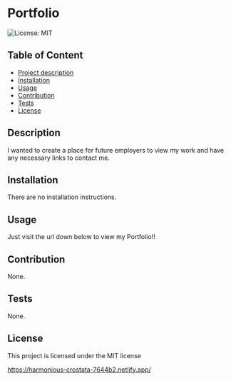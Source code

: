 

  # Portfolio
  ![License: MIT](https://img.shields.io/badge/License-MIT-blue.svg)

  ## Table of Content
  - [Project description](#Description)
  - [Installation](#Installation)
  - [Usage](#Usage)
  - [Contribution](#Contribution)
  - [Tests](#Test)
  - [License](#license)

  ## Description
  I wanted to create a place for future employers to view my work and have any necessary links to contact me.

  ## Installation
  There are no installation instructions.

  ## Usage
  Just visit the url down below to view my Portfolio!!

  ## Contribution
  None.
  
  ## Tests
  None.

  ## License
This project is licensed under the MIT license
   
https://harmonious-crostata-7644b2.netlify.app/
